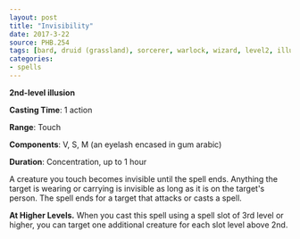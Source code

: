 ```yaml
---
layout: post
title: "Invisibility"
date: 2017-3-22
source: PHB.254
tags: [bard, druid (grassland), sorcerer, warlock, wizard, level2, illusion]
categories:
- spells
---
```


**2nd-level illusion**

**Casting Time**: 1 action

**Range**: Touch

**Components**: V, S, M (an eyelash encased in gum arabic)

**Duration**: Concentration, up to 1 hour

A creature you touch becomes invisible until the spell ends. Anything the target is wearing or carrying is invisible as long as it is on the target's person. The spell ends for a target that attacks or casts a spell.

**At Higher Levels.** When you cast this spell using a spell slot of 3rd level or higher, you can target one additional creature for each slot level above 2nd.
